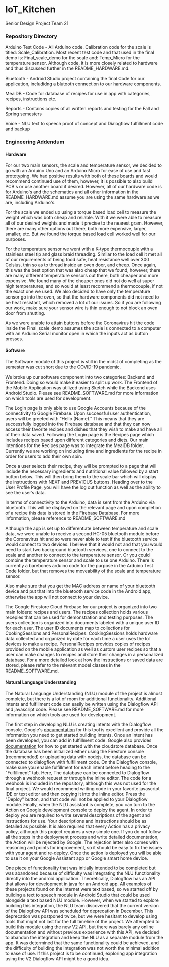 # IoT_Kitchen
Senior Design Project Team 21

### Repository Directory
Arduino Test Code - All Arduino code.  Calibration code for the scale is titled: Scale_Calibration.  Most recent test code and that used in the final demo is: Final_scale_demo for the scale and: Temp_Micro for the temperature sensor.  Although code, it is more closely related to hardware and thus discussed further in the README_HARDWARE.md.

Bluetooth - Android Studio project containing the final Code for our application, includidng a blutooth connection to our hardware components.

MealDB - Code for database of recipes for use in app with categories, recipes, instructions etc.

Reports - Contains copies of all written reports and testing for the Fall and Spring semesters

Voice - NLU text to speech proof of concept and Dialogflow fulfillment code and backup

### Engineering Addendum

#### Hardware
For our two main sensors, the scale and temperature sensor, we decided to go with an Arduino Uno and an Arduino Micro for ease of use and fast prototyping.  We had positive results with both of these boards and would recommend continued use of them, however, it is possible to also build PCB's or use another board if desired.  However, all of our hardware code is for Arduino's and the schematics and all other information in the README_HARDWARE.md assume you are using the same hardware as we are, including Arduino's.

For the scale we ended up using a torque based load cell to measure the weight which was both cheap and reliable.  With it we were able to measure all of our desired weights and made it precise to the nearest gram.  However, there are many other options out there, both more expensive, larger, smaller, etc. But we found the torque based load cell worked well for our purposes.

For the temperature sensor we went with a K-type thermocouple with a stainless steel tip and glass braid threading.  Similar to the load cell it met all of our requirements of being food safe, heat resistance well over 300 Celsius, thin so as to thread inside an oven door, and cheep.  Once again, this was the best option that was also cheap that we found, however, there are many different temperature sensors out there, both cheaper and more expensive.  We found many of the cheaper ones did not do well at super high temperatures, and so would at least recommend a thermocouple, if not the exact one we used.  We also decided to have only the temperature sensor go into the oven, so that the hardware components did not need to be heat resistant, which removed a lot of our issues.  So if you are following our work, make sure your sensor wire is thin enough to not block an oven door from shutting.

As we were unable to attain buttons before the Coronavirus hit the code inside the Final_scale_demo assumes the scale is connected to a computer with an Arduino Serial monitor open in which the inputs act as button presses.

#### Software 
The Software module of this project is still in the midst of completing as the semester was cut short due to the COVID-19 pandemic. 

We broke up our software component into two categories: Backend and Frontend. Doing so would make it easier to split up work. The Frontend of the Mobile Application was utilized using Sketch while the Backend uses Android Studio. Please see README_SOFTWARE.md for more information on which tools are used for development.

The Login page is only able to use Google Accounts because of the connectivity to Google Firebase. Upon successful user authentication, users will be greeted with “Hello (Name).” This means that they are successfully logged into the Firebase database and that they can now access their favorite recipes and dishes that they wish to make and have all of their data saved. Following the Login page is the Recipes page which includes recipes based upon different categories and diets. Our main intentions for the Recipes page was to integrate the MealDB folder. Currently we are working on including time and ingredients for the recipe in order for users to add their own spin.

Once a user selects their recipe, they will be prompted to a page that will include the necessary ingredients and nutritional value followed by a start button below. This will then bring them to the scale bar which will display the instructions with NEXT and PREVIOUS buttons. Heading over to the User Profile Page, you will have the log out function as well as the ability to see the user’s data.

In terms of connectivity to the Arduino, data is sent from the Arduino via bluetooth. This will be displayed on the relevant page and upon completion of a recipe this data is stored in the Firebase Database. For more information, please reference to README_SOFTWARE.md

Although the app is set up to differentiate between temperature and scale data, we were unable to receive a second HC-05 bluetooth module before the Coronavirus hit and so were never able to test if the bluetooth service would connect to two devices.  I believe that it would not and that you would need to start two background bluetooth services, one to connect to the scale and another to connect to the temperature sensor.  Or you could combine the temperature sensor and scale to use one Arduino.  There is currently a barebones arduino code for the purpose in the Arduino Test Code folder, but that removes the moveability of the scale and temperature sensor.

Also make sure that you get the MAC address or name of your bluetooth device and put that into the bluetooth service code in the Android app, otherwise the app will not connect to your device.

The Google Firestore Cloud Firebase for our project is organized into two main folders: recipes and users. The recipes collection holds various recepies that can be used for demonstration and testing purposes. The users collection is organized into documents labeled with a unique user ID for each user. The user ID documents map to collections for CookingSessions and PersonalRecipes. CookingSessions holds hardware data collected and organized by date for each time a user uses the IoT devices to make a recipe. PersonalRecipes provides copies of recipes provided on the mobile application as well as custom user recipes so that a user can make changes to recipes and store their changes in a personalized database.  For a more detailed look at how the instructions or saved data are stored, please refer to the relevant model classes in the README_SOFTWARE.md.


#### Natural Language Understanding
The Natural Language Understanding (NLU) module of the project is almost complete, but there is a lot of room for additional functionality. Additional intents and fulfillment code can easily be written using the Dialogflow API and javascript code. Please see 
README_SOFTWARE.md for more information on which tools are used for development.

The first step in developing NLU is creating intents with the Dialogflow console. Google's [documentation](https://cloud.google.com/dialogflow/docs) for this tool is excellent and provide all the information you need to get started building intents. Once an intent has been developed, you can add in fulfillment code. Google also provides [documentation](https://cloud.google.com/firestore/docs) for how to get started with the cloudstore database. Once the database has been initialized either using the Firestore console (recommended) or uploading data with nodejs, the database can be connected to dialogflow with fulfillment code. On the Dialogflow console, make sure you enable fulfillment for each intent before heading to the "Fulfillment" tab. Here, The database can be connected to Dialogflow through a webhook request or through the inline editor. The code for a webhook is included in the repository, although this was not used for the final project. We would recommend writing code in your favorite javascript IDE or text editor and then copying it into the inline editor. Press the "Deploy" button, and that code will not be applied to your Dialogflow module. Finally, when the NLU assistant is complete, you can turn to the Action on Google development console to deploy the agent. In order to deploy you are required to write several descriptions of the agent and instructions for use. Your descriptions and instructions should be as detailed as possible. It is also required that every Action has a privacy policy, although this project requires a very simple one. If you do not follow all the steps in the deployment process and write detailed documentation, the Action will be rejected by Google. The rejection letter also comes with reasoning and points for improvement, so it should be easy to fix the issues with your agent and re-deploy. Once the action is deployed you will be able to use it on your Google Assistant app or Google smart home device. 

One piece of functionality that was initially intended to be completed but was abandoned because of difficulty was integrating the NLU functionality directly into the android application. Theoretically, Dialogflow has an API that allows for development in java for an Android app. All examples of these projects found on the internet were text based, so we started off by building a text to speech module in Android Studio that could be used alongside a text based NLU module. However, when we started to explore building this integration, the NLU team discovered that the current version of the Dialogflow API was scheduled for deprecation in December. This deprecation was postponed twice, but we were hesitant to develop using tools that might not last for the full timeline of the project. We attempted to build this module using the new V2 API, but there was barely any online documentation and without previous experience with this API, we decided to abandon the integration and keep the NLU as a separate module from the app. It was determined that the same functionality could be achieved, and the difficulty of building the integration was not worth the minimal addition to ease of use. If this project is to be continued, exploring app integration using the V2 Dialogflow API might be a good idea. 
